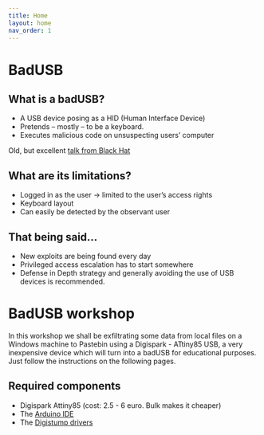 ```yaml
---
title: Home
layout: home
nav_order: 1
---
```

# BadUSB
## What is a badUSB?

- A USB device posing as a HID (Human Interface Device)
- Pretends – mostly – to be a keyboard.
- Executes malicious code on unsuspecting users’ computer

Old, but excellent [talk from Black Hat](https://www.youtube.com/watch?v=nuruzFqMgIw)

## What are its limitations?

- Logged in as the user -> limited to the user’s access rights
- Keyboard layout
- Can easily be detected by the observant user

## That being said...

- New exploits are being found every day
- Privileged access escalation has to start somewhere
- Defense in Depth strategy and generally avoiding the use of USB devices is recommended.

# BadUSB workshop

In this workshop we shall be exfiltrating some data from local files on a Windows machine to Pastebin using a Digispark - ATtiny85 USB, a very inexpensive device which will turn into a badUSB for educational purposes. Just follow the instructions on the following pages.

## Required components
-  Digispark Attiny85 (cost: 2.5 - 6 euro. Bulk makes it cheaper)
-  The [Arduino IDE](https://www.arduino.cc/en/software)
-  The [Digistump drivers](https://github.com/digistump/DigistumpArduino/releases/download/1.6.7/Digistump.Drivers.zip)
